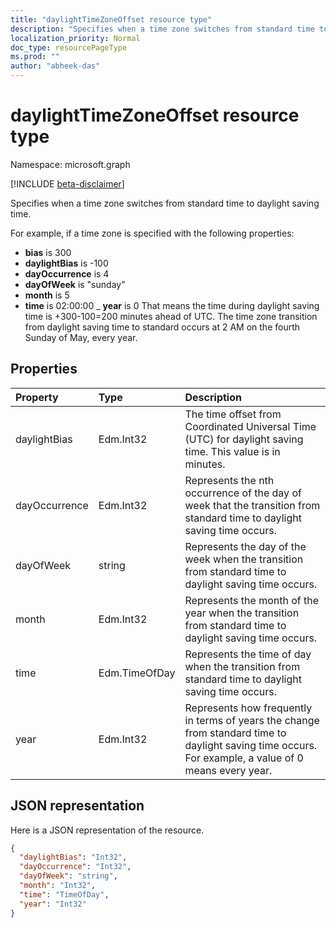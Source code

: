```yaml
---
title: "daylightTimeZoneOffset resource type"
description: "Specifies when a time zone switches from standard time to daylight saving time."
localization_priority: Normal
doc_type: resourcePageType
ms.prod: ""
author: "abheek-das"
---
```


# daylightTimeZoneOffset resource type

Namespace: microsoft.graph

[!INCLUDE [beta-disclaimer](../../includes/beta-disclaimer.md)]

Specifies when a time zone switches from standard time to daylight saving time.

For example, if a time zone is specified with the following properties:

- **bias** is 300
- **daylightBias** is -100
- **dayOccurrence** is 4
- **dayOfWeek** is "sunday"
- **month** is 5
- **time** is 02:00:00
_ **year** is 0
That means the time during daylight saving time is +300-100=200 minutes ahead of UTC. The time zone transition from
daylight saving time to standard occurs at 2 AM on the fourth Sunday of May, every year.


## Properties
| Property	   | Type	|Description|
|:---------------|:--------|:----------|
| daylightBias | Edm.Int32 | The time offset from Coordinated Universal Time (UTC) for daylight saving time. This value is in minutes.  |
| dayOccurrence | Edm.Int32 | Represents the nth occurrence of the day of week that the transition from standard time to daylight saving time occurs. |
| dayOfWeek | string | Represents the day of the week when the transition from standard time to daylight saving time occurs. |
| month | Edm.Int32 | Represents the month of the year when the transition from standard time to daylight saving time occurs. |
| time | Edm.TimeOfDay | Represents the time of day when the transition from standard time to daylight saving time occurs. |
| year | Edm.Int32 | Represents how frequently in terms of years the change from standard time to daylight saving time occurs. For example, a value of 0 means every year.|


## JSON representation

Here is a JSON representation of the resource.

<!-- {
  "blockType": "resource",
  "optionalProperties": [

  ],
  "@odata.type": "microsoft.graph.daylightTimeZoneOffset"
}-->

```json
{
  "daylightBias": "Int32",
  "dayOccurrence": "Int32",
  "dayOfWeek": "string",
  "month": "Int32",
  "time": "TimeOfDay",
  "year": "Int32"
}

```

<!-- uuid: 8fcb5dbc-d5aa-4681-8e31-b001d5168d79
2015-10-25 14:57:30 UTC -->
<!--
{
  "type": "#page.annotation",
  "description": "daylightTimeZoneOffset resource",
  "keywords": "",
  "section": "documentation",
  "tocPath": "",
  "suppressions": []
}
-->


